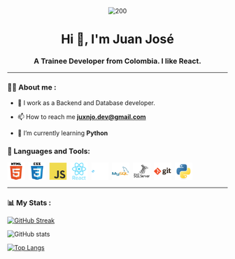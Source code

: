 <div align="center">
    <img width="200" src="https://media.giphy.com/media/VekcnHOwOI5So/giphy.gif" alt="200">
    <h1 align="center">Hi 👋, I'm Juan José</h1>
    <h3 align="center">A Trainee Developer from Colombia. I like React.</h3>
</div>

---

### 👨‍💻 About me :

- 📝 I work as a Backend and Database developer.

- 📫 How to reach me **juxnjo.dev@gmail.com**

- 🌱 I’m currently learning **Python**

<div align="left">
    <h3>🔨 Languages and Tools:</h3>
    <div>
        <img src="https://github.com/devicons/devicon/blob/master/icons/html5/html5-original-wordmark.svg" title="HTML5" alt="HTML" width="40" height="40"/>&nbsp;
        <img src="https://github.com/devicons/devicon/blob/master/icons/css3/css3-original-wordmark.svg"  title="CSS3" alt="CSS" width="40" height="40"/>&nbsp;
        <img src="https://github.com/devicons/devicon/blob/master/icons/javascript/javascript-original.svg" title="JavaScript" alt="JavaScript" width="40" height="40"/>&nbsp;
        <img src="https://github.com/devicons/devicon/blob/master/icons/react/react-original-wordmark.svg" title="React" alt="React" width="40" height="40"/>&nbsp;
        <img src="https://github.com/devicons/devicon/blob/master/icons/tailwindcss/tailwindcss-original-wordmark.svg" title="Tailwind" **alt="tailwind" width="40" height="40" />&nbsp;
        <img src="https://github.com/devicons/devicon/blob/master/icons/mysql/mysql-original-wordmark.svg" title="MySQL"  alt="MySQL" width="40" height="40"/>&nbsp;
        <img src="https://github.com/devicons/devicon/blob/master/icons/microsoftsqlserver/microsoftsqlserver-plain-wordmark.svg" title="SQLServer"  alt="SQLServer" width="40" height="40"/>&nbsp;
        <img src="https://github.com/devicons/devicon/blob/master/icons/git/git-original-wordmark.svg" title="Git" **alt="Git" width="40" height="40"/>&nbsp;
        <img src="https://github.com/devicons/devicon/blob/master/icons/python/python-original.svg" title="Python" **alt="python" width="40" height="40"/>&nbsp;
      </div>
</div>

---

### 📊 My Stats :

[![GitHub Streak](http://github-readme-streak-stats.herokuapp.com?user=Juxnjo&theme=dark&hide_border=false)](https://git.io/streak-stats)

![GitHub stats](https://github-readme-stats.vercel.app/api?username=Juxnjo&show_icons=true&theme=dark)

[![Top Langs](https://github-readme-stats.vercel.app/api/top-langs/?username=Juxnjo&theme=dark)](https://github.com/anuraghazra/github-readme-stats)

